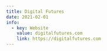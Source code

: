 ```yaml
---
title: Digital Futures
date: 2021-02-01
info:
  - key: Website
    value: digitalfutures.com
    link: https://digitalfutures.com
---
```


